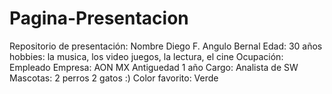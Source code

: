# Pagina-Presentacion

Repositorio de presentación: 
Nombre Diego F. Angulo Bernal
Edad: 30 años
hobbies: la musica, los video juegos, la lectura, el cine 
Ocupación: Empleado 
Empresa: AON MX 
Antiguedad 1 año
Cargo: Analista de SW 
Mascotas: 2 perros 2 gatos :) 
Color favorito: Verde
